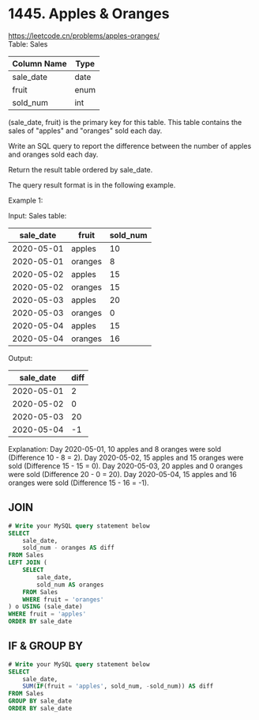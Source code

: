 # 1445. Apples & Oranges
https://leetcode.cn/problems/apples-oranges/  
Table: Sales

| Column Name   | Type    |
|---------------|---------|
| sale_date     | date    |
| fruit         | enum    | 
| sold_num      | int     | 

(sale_date, fruit) is the primary key for this table.
This table contains the sales of "apples" and "oranges" sold each day.
 

Write an SQL query to report the difference between the number of apples and oranges sold each day.

Return the result table ordered by sale_date.

The query result format is in the following example.

 

Example 1:

Input: 
Sales table:

| sale_date  | fruit      | sold_num    |
|---------------|---------|---------|
| 2020-05-01 | apples     | 10          |
| 2020-05-01 | oranges    | 8           |
| 2020-05-02 | apples     | 15          |
| 2020-05-02 | oranges    | 15          |
| 2020-05-03 | apples     | 20          |
| 2020-05-03 | oranges    | 0           |
| 2020-05-04 | apples     | 15          |
| 2020-05-04 | oranges    | 16          |

Output: 

| sale_date  | diff         |
|---------------|---------|
| 2020-05-01 | 2            |
| 2020-05-02 | 0            |
| 2020-05-03 | 20           |
| 2020-05-04 | -1           |

Explanation: 
Day 2020-05-01, 10 apples and 8 oranges were sold (Difference  10 - 8 = 2).
Day 2020-05-02, 15 apples and 15 oranges were sold (Difference 15 - 15 = 0).
Day 2020-05-03, 20 apples and 0 oranges were sold (Difference 20 - 0 = 20).
Day 2020-05-04, 15 apples and 16 oranges were sold (Difference 15 - 16 = -1).

## JOIN
``` sql
# Write your MySQL query statement below
SELECT
    sale_date,
    sold_num - oranges AS diff
FROM Sales
LEFT JOIN (
    SELECT
        sale_date,
        sold_num AS oranges
    FROM Sales
    WHERE fruit = 'oranges'
) o USING (sale_date)
WHERE fruit = 'apples'
ORDER BY sale_date
```

## IF & GROUP BY
``` sql
# Write your MySQL query statement below
SELECT
    sale_date,
    SUM(IF(fruit = 'apples', sold_num, -sold_num)) AS diff
FROM Sales
GROUP BY sale_date
ORDER BY sale_date
```
